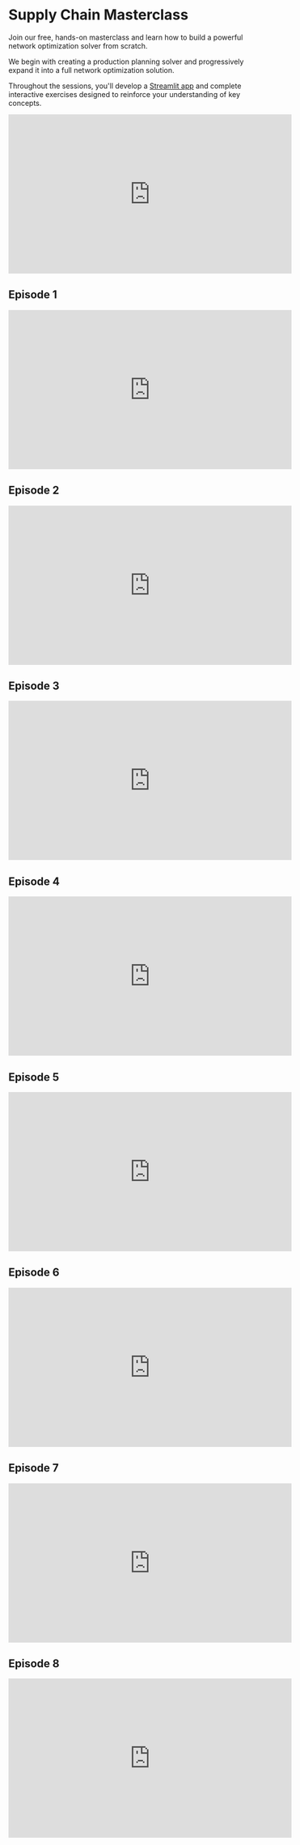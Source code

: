 # Supply Chain Masterclass

Join our free, hands-on masterclass and learn how to build a powerful network optimization solver from scratch.

We begin with creating a production planning solver and progressively expand it into a full network optimization solution.

Throughout the sessions, you'll develop a [Streamlit app](https://amplopt.streamlit.app/Supply_Chain_Optimization) and complete interactive exercises designed to reinforce your understanding of key concepts.

<iframe width="560" height="315" src="https://www.youtube.com/embed/GgAS2Iw-pvw?si=UKUFHIJCBSvw8VxJ" title="YouTube video player" frameborder="0" allow="accelerometer; autoplay; clipboard-write; encrypted-media; gyroscope; picture-in-picture; web-share" referrerpolicy="strict-origin-when-cross-origin" allowfullscreen></iframe>

## Episode 1

<iframe width="560" height="315" src="https://www.youtube.com/embed/QQscqFHNMtI?si=_Z1zC7ZrgeLLF0MG" title="YouTube video player" frameborder="0" allow="accelerometer; autoplay; clipboard-write; encrypted-media; gyroscope; picture-in-picture; web-share" referrerpolicy="strict-origin-when-cross-origin" allowfullscreen></iframe>

## Episode 2

<iframe width="560" height="315" src="https://www.youtube.com/embed/75sJWG5-Tn8?si=PsNXdQpKPBPx6KGb" title="YouTube video player" frameborder="0" allow="accelerometer; autoplay; clipboard-write; encrypted-media; gyroscope; picture-in-picture; web-share" referrerpolicy="strict-origin-when-cross-origin" allowfullscreen></iframe>

## Episode 3

<iframe width="560" height="315" src="https://www.youtube.com/embed/dVLItBXGJbc?si=iJJEHk-C4ZbwDtzR" title="YouTube video player" frameborder="0" allow="accelerometer; autoplay; clipboard-write; encrypted-media; gyroscope; picture-in-picture; web-share" referrerpolicy="strict-origin-when-cross-origin" allowfullscreen></iframe>

## Episode 4

<iframe width="560" height="315" src="https://www.youtube.com/embed/ZtdAt503YFo?si=5hrnBx8sbaEbtT14" title="YouTube video player" frameborder="0" allow="accelerometer; autoplay; clipboard-write; encrypted-media; gyroscope; picture-in-picture; web-share" referrerpolicy="strict-origin-when-cross-origin" allowfullscreen></iframe>

## Episode 5

<iframe width="560" height="315" src="https://www.youtube.com/embed/YMboTymp6Qc?si=ZgVG8qWUfJfKf13P" title="YouTube video player" frameborder="0" allow="accelerometer; autoplay; clipboard-write; encrypted-media; gyroscope; picture-in-picture; web-share" referrerpolicy="strict-origin-when-cross-origin" allowfullscreen></iframe>

## Episode 6

<iframe width="560" height="315" src="https://www.youtube.com/embed/ehPAqLwebiI?si=0p8-0sg9oZZ4cOLc" title="YouTube video player" frameborder="0" allow="accelerometer; autoplay; clipboard-write; encrypted-media; gyroscope; picture-in-picture; web-share" referrerpolicy="strict-origin-when-cross-origin" allowfullscreen></iframe>

## Episode 7

<iframe width="560" height="315" src="https://www.youtube.com/embed/vS3Xl0QPg3s?si=6DMaJGsnUFzYn4Zd" title="YouTube video player" frameborder="0" allow="accelerometer; autoplay; clipboard-write; encrypted-media; gyroscope; picture-in-picture; web-share" referrerpolicy="strict-origin-when-cross-origin" allowfullscreen></iframe>

## Episode 8

<iframe width="560" height="315" src="https://www.youtube.com/embed/36Xp1IPN8UQ?si=6kSeDRpwpVvauxk9" title="YouTube video player" frameborder="0" allow="accelerometer; autoplay; clipboard-write; encrypted-media; gyroscope; picture-in-picture; web-share" referrerpolicy="strict-origin-when-cross-origin" allowfullscreen></iframe>
